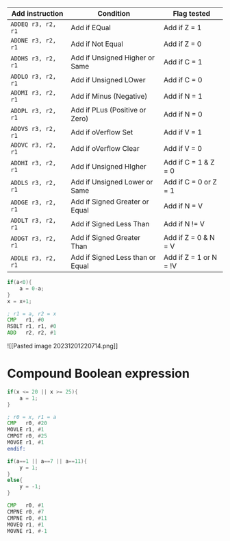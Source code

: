 | Add instruction     | Condition                        | Flag tested            |
| ------------------- | -------------------------------- | ---------------------- |
| `ADDEQ r3, r2, r1`  | Add if EQual                     | Add if Z = 1           |
| `ADDNE r3, r2, r1`  | Add if Not Equal                 | Add if Z = 0           |
| `ADDHS r3, r2, r1 ` | Add if Unsigned Higher or Same   | Add if C = 1           |
| `ADDLO r3, r2, r1 ` | Add if Unsigned LOwer            | Add if C = 0           |
| `ADDMI r3, r2, r1 ` | Add if Minus (Negative)          | Add if N = 1           |
| `ADDPL r3, r2, r1 ` | Add if PLus (Positive or Zero)   | Add if N = 0           |
| `ADDVS r3, r2, r1 ` | Add if oVerflow Set              | Add if V = 1           |
| `ADDVC r3, r2, r1 ` | Add if oVerflow Clear            | Add if V = 0           |
| `ADDHI r3, r2, r1 ` | Add if Unsigned HIgher           | Add if C = 1 & Z = 0   |
| `ADDLS r3, r2, r1 ` | Add if Unsigned Lower or Same    | Add if C = 0 or Z = 1  |
| `ADDGE r3, r2, r1 ` | Add if Signed Greater or Equal   | Add if N = V           |
| `ADDLT r3, r2, r1 ` | Add if Signed Less Than          | Add if N != V          |
| `ADDGT r3, r2, r1 ` | Add if Signed Greater Than       | Add if Z = 0 & N = V   |
| `ADDLE r3, r2, r1`  | Add if Signed Less than or Equal | Add if Z = 1 or N = !V |

```C
if(a<0){
	a = 0-a;
}
x = x+1;
```

```asm
; r1 = a, r2 = x
CMP   r1, #0
RSBLT r1, r1, #0
ADD   r2, r2, #1
```
![[Pasted image 20231201220714.png]]
# Compound Boolean expression
```C
if(x <= 20 || x >= 25){
	a = 1;
}
```

```asm
; r0 = x, r1 = a
CMP   r0, #20
MOVLE r1, #1
CMPGT r0, #25
MOVGE r1, #1
endif:
```

```C
if(a==1 || a==7 || a==11){
	y = 1;
}
else{
	y = -1;
}
```

```asm
CMP   r0, #1
CMPNE r0, #7
CMPNE r0, #11
MOVEQ r1, #1
MOVNE r1, #-1
```